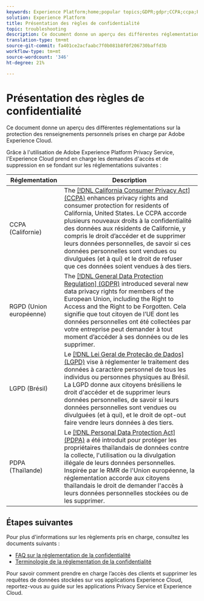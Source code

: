 ```yaml
---
keywords: Experience Platform;home;popular topics;GDPR;gdpr;CCPA;ccpa;PDPA;pdpa;LGPD;lgpd;overview;Overview;regulation;Regulation;regulations;Regulations;privacy;Privacy;
solution: Experience Platform
title: Présentation des règles de confidentialité
topic: troubleshooting
description: Ce document donne un aperçu des différentes réglementations sur la protection des renseignements personnels prises en charge par Adobe Experience Cloud.
translation-type: tm+mt
source-git-commit: fa401ce2acfaabc7f0b081b8f0f206730baffd3b
workflow-type: tm+mt
source-wordcount: '346'
ht-degree: 21%

---
```



# Présentation des règles de confidentialité

Ce document donne un aperçu des différentes réglementations sur la protection des renseignements personnels prises en charge par Adobe Experience Cloud.

Grâce à l&#39;utilisation de Adobe Experience Platform Privacy Service, l&#39;Experience Cloud prend en charge les demandes d&#39;accès et de suppression en se fondant sur les réglementations suivantes :

| Réglementation | Description |
| --- | --- |
| CCPA (Californie) | The [[!DNL California Consumer Privacy Act] (CCPA)](https://oag.ca.gov/privacy/ccpa) enhances privacy rights and consumer protection for residents of California, United States. Le CCPA accorde plusieurs nouveaux droits à la confidentialité des données aux résidents de Californie, y compris le droit d’accéder et de supprimer leurs données personnelles, de savoir si ces données personnelles sont vendues ou divulguées (et à qui) et le droit de refuser que ces données soient vendues à des tiers. |
| RGPD (Union européenne) | The [[!DNL General Data Protection Regulation] (GDPR)](https://gdpr-info.eu) introduced several new data privacy rights for members of the European Union, including the Right to Access and the Right to be Forgotten. Cela signifie que tout citoyen de l’UE dont les données personnelles ont été collectées par votre entreprise peut demander à tout moment d’accéder à ses données ou de les supprimer. |
| LGPD (Brésil) | Le [[!DNL Lei Geral de Proteção de Dados] (LGPD)](https://gdpr.eu/gdpr-vs-lgpd/) vise à réglementer le traitement des données à caractère personnel de tous les individus ou personnes physiques au Brésil. La LGPD donne aux citoyens brésiliens le droit d&#39;accéder et de supprimer leurs données personnelles, de savoir si leurs données personnelles sont vendues ou divulguées (et à qui), et le droit de opt-out faire vendre leurs données à des tiers. |
| PDPA (Thaïlande) | Le [[!DNL Personal Data Protection Act] (PDPA)](https://www.pdpc.gov.sg/Overview-of-PDPA/The-Legislation/Personal-Data-Protection-Act) a été introduit pour protéger les propriétaires thaïlandais de données contre la collecte, l&#39;utilisation ou la divulgation illégale de leurs données personnelles. Inspirée par le RMR de l&#39;Union européenne, la réglementation accorde aux citoyens thaïlandais le droit de demander l&#39;accès à leurs données personnelles stockées ou de les supprimer. |

## Étapes suivantes

Pour plus d&#39;informations sur les règlements pris en charge, consultez les documents suivants :

* [FAQ sur la réglementation de la confidentialité](./faq.md)
* [Terminologie de la réglementation de la confidentialité](./terminology.md)

Pour savoir comment prendre en charge l’accès des clients et supprimer les requêtes de données stockées sur vos applications Experience Cloud, reportez-vous au guide sur les applications [](../experience-cloud-apps.md)Privacy Service et Experience Cloud.